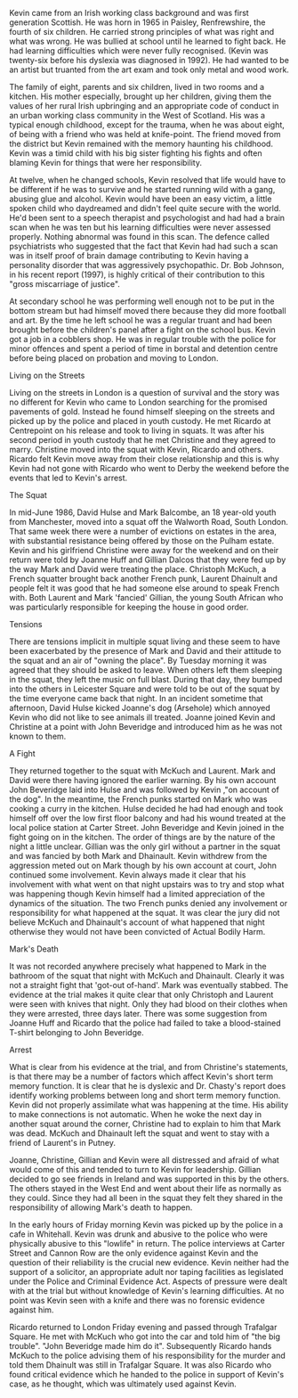 ---
---
Kevin came from an Irish working class background and was first generation Scottish. He was horn in 1965 in Paisley, Renfrewshire, the fourth of six children. He carried strong principles of what was right and what was wrong. He was bullied at school until he learned to fight back. He had learning difficulties which were never fully recognised. (Kevin was twenty-six before his dyslexia was diagnosed in 1992). He had wanted to be an artist but truanted from the art exam and took only metal and wood work.

The family of eight, parents and six children, lived in two rooms and a kitchen. His mother especially, brought up her children, giving them the values of her rural Irish upbringing and an appropriate code of conduct in an urban working class community in the West of Scotland. His was a typical enough childhood, except for the trauma, when he was about eight, of being with a friend who was held at knife-point. The friend moved from the district but Kevin remained with the memory haunting his childhood. Kevin was a timid child with his big sister fighting his fights and often blaming Kevin for things that were her responsibility.

At twelve, when he changed schools, Kevin resolved that life would have to be different if he was to survive and he started running wild with a gang, abusing glue and alcohol. Kevin would have been an easy victim, a little spoken child who daydreamed and didn't feel quite secure with the world. He'd been sent to a speech therapist and psychologist and had had a brain scan when he was ten but his learning difficulties were never assessed properly. Nothing abnormal was found in this scan. The defence called psychiatrists who suggested that the fact that Kevin had had such a scan was in itself proof of brain damage contributing to Kevin having a personality disorder that was aggressively psychopathic. Dr. Bob Johnson, in his recent report (1997), is highly critical of their contribution to this "gross miscarriage of justice".

At secondary school he was performing well enough not to be put in the bottom stream but had himself moved there because they did more football and art. By the time he left school he was a regular truant and had been brought before the children's panel after a fight on the school bus. Kevin got a job in a cobblers shop. He was in regular trouble with the police for minor offences and spent a period of time in borstal and detention centre before being placed on probation and moving to London.

Living on the Streets


Living on the streets in London is a question of survival and the story was no different for Kevin who came to London searching for the promised pavements of gold. Instead he found himself sleeping on the streets and picked up by the police and placed in youth custody. He met Ricardo at Centrepoint on his release and took to living in squats. It was after his second period in youth custody that he met Christine and they agreed to marry. Christine moved into the squat with Kevin, Ricardo and others. Ricardo felt Kevin move away from their close relationship and this is why Kevin had not gone with Ricardo who went to Derby the weekend before the events that led to Kevin's arrest.

The Squat

In mid-June 1986, David Hulse and Mark Balcombe, an 18 year-old youth from Manchester, moved into a squat off the Walworth Road, South London. That same week there were a number of evictions on estates in the area, with substantial resistance being offered by those on the Pulham estate. Kevin and his girlfriend Christine were away for the weekend and on their return were told by Joanne Huff and Gillian Dalcos that they were fed up by the way Mark and David were treating the place. Christoph McKuch, a French squatter brought back another French punk, Laurent Dhainult and people felt it was good that he had someone else around to speak French with. Both Laurent and Mark 'fancied' Gillian, the young South African who was particularly responsible for keeping the house in good order.

Tensions

There are tensions implicit in multiple squat living and these seem to have been exacerbated by the presence of Mark and David and their attitude to the squat and an air of "owning the place". By Tuesday morning it was agreed that they should be asked to leave. When others left them sleeping in the squat, they left the music on full blast. During that day, they bumped into the others in Leicester Square and were told to be out of the squat by the time everyone came back that night. In an incident sometime that afternoon, David Hulse kicked Joanne's dog (Arsehole) which annoyed Kevin who did not like to see animals ill treated. Joanne joined Kevin and Christine at a point with John Beveridge and introduced him as he was not known to them.

A Fight

They returned together to the squat with McKuch and Laurent. Mark and David were there having ignored the earlier warning. By his own account John Beveridge laid into Hulse and was followed by Kevin ,"on account of the dog". In the meantime, the French punks started on Mark who was cooking a curry in the kitchen. Hulse decided he had had enough and took himself off over the low first floor balcony and had his wound treated at the local police station at Carter Street. John Beveridge and Kevin joined in the fight going on in the kitchen. The order of things are by the nature of the night a little unclear. Gillian was the only girl without a partner in the squat and was fancied by both Mark and Dhainault. Kevin withdrew from the aggression meted out on Mark though by his own account at court, John continued some involvement. Kevin always made it clear that his involvement with what went on that night upstairs was to try and stop what was happening though Kevin himself had a limited appreciation of the dynamics of the situation. The two French punks denied any involvement or responsibility for what happened at the squat. It was clear the jury did not believe McKuch and Dhainault's account of what happened that night otherwise they would not have been convicted of Actual Bodily Harm.

Mark's Death

It was not recorded anywhere precisely what happened to Mark in the bathroom of the squat that night with McKuch and Dhainault. Clearly it was not a straight fight that 'got-out of-hand'. Mark was eventually stabbed. The evidence at the trial makes it quite clear that only Christoph and Laurent were seen with knives that night. Only they had blood on their clothes when they were arrested, three days later. There was some suggestion from Joanne Huff and Ricardo that the police had failed to take a blood-stained T-shirt belonging to John Beveridge.

Arrest


What is clear from his evidence at the trial, and from Christine's statements, is that there may be a number of factors which affect Kevin's short term memory function. It is clear that he is dyslexic and Dr. Chasty's report does identify working problems between long and short term memory function. Kevin did not properly assimilate what was happening at the time. His ability to make connections is not automatic. When he woke the next day in another squat around the corner, Christine had to explain to him that Mark was dead. McKuch and Dhainault left the squat and went to stay with a friend of Laurent's in Putney.

Joanne, Christine, Gillian and Kevin were all distressed and afraid of what would come of this and tended to turn to Kevin for leadership. Gillian decided to go see friends in Ireland and was supported in this by the others. The others stayed in the West End and went about their life as normally as they could. Since they had all been in the squat they felt they shared in the responsibility of allowing Mark's death to happen.

In the early hours of Friday morning Kevin was picked up by the police in a cafe in Whitehall. Kevin was drunk and abusive to the police who were physically abusive to this "lowlife" in return. The police interviews at Carter Street and Cannon Row are the only evidence against Kevin and the question of their reliability is the crucial new evidence. Kevin neither had the support of a solicitor, an appropriate adult nor taping facilities as legislated under the Police and Criminal Evidence Act. Aspects of pressure were dealt with at the trial but without knowledge of Kevin's learning difficulties. At no point was Kevin seen with a knife and there was no forensic evidence against him.

Ricardo returned to London Friday evening and passed through Trafalgar Square. He met with McKuch who got into the car and told him of "the big trouble". "John Beveridge made him do it". Subsequently Ricardo hands McKuch to the police advising them of his responsibility for the murder and told them Dhainult was still in Trafalgar Square. It was also Ricardo who found critical evidence which he handed to the police in support of Kevin's case, as he thought, which was ultimately used against Kevin.
